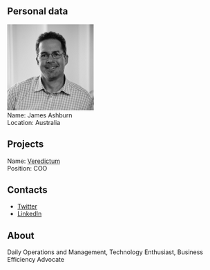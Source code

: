 ## Personal data
![james ashburn photo](photo/james_ashburn.png)  
Name: James Ashburn  
Location: Australia
## Projects 
Name: [Veredictum](../projects/veredictum.md)  
Position: COO
## Contacts
* [Twitter](https://twitter.com/JamesAshburn3)
* [LinkedIn](https://www.linkedin.com/in/jdashburn/)     
## About
Daily Operations and Management, Technology Enthusiast, Business Efficiency Advocate
